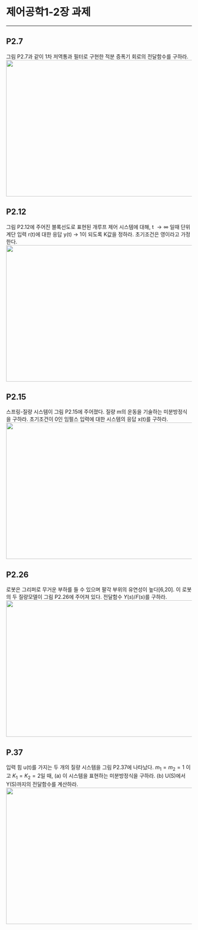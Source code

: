 # 제어공학1-2장 과제
------------
## P2.7
그림 P2.7과 같이 1차 저역통과 필터로 구현한 적분 증폭기 회로의 전달함수를 구하라.
<img src="https://github.com/Ted2s/Control_Engineering/assets/144117619/b524d9ab-d903-4eef-ba1f-98aa91b76561"  width="700" height="370">

## P2.12
그림 P2.12에 주어진 블록선도로 표현된 개루프 제어 시스템에 대해, t $\to \infty$ 일때 단위계단 입력 r(t)에 대한 응답 y(t) $\to$ 1이 되도록 K값을 정하라. 초기조건은 영이라고 가정한다.
<img src="https://github.com/Ted2s/Control_Engineering/assets/144117619/aa22e8f6-8d7e-484a-a52d-8c57fddcc2c2"  width="700" height="370">

## P2.15 
스프링-질량 시스템이 그림 P2.15에 주어졌다. 질량 m의 운동을 기술하는 미분방정식을 구하라. 초기조건이 0인 임펄스 입력에 대한 시스템의 응답 x(t)를 구하라.
<img src="https://github.com/Ted2s/Control_Engineering/assets/144117619/b9849aac-3658-4446-b4f7-2ddb7379acd4"  width="700" height="370">

## P2.26
로봇은 그리퍼로 무거운 부하를 들 수 있으며 팔각 부위의 유연성이 높다[6,20]. 이 로봇의 두 질량모델이 그림 P2.26에 주어져 있다. 전달함수 $Y(s)/F(s)$를 구하라.
<img src="https://github.com/Ted2s/Control_Engineering/assets/144117619/9d8328ef-8b09-4fff-80c2-b3e23248a5b2"  width="700" height="370">

## P.37
입력 힘 u(t)를 가지는 두 개의 질량 시스템을 그림 P2.37에 나타났다. $m_1 = m_2 = 1$ 이고 $K_1 = K_2 = 2$일 때, 
(a) 이 시스템을 표현하는 미분방정식을 구하라. 
(b) U(S)에서 Y(S)까지의 전달함수를 계산하라.
<img src="https://github.com/Ted2s/Control_Engineering/assets/144117619/b17ae3fe-f618-4e99-bebc-7a9419acf6fa"  width="700" height="370">
